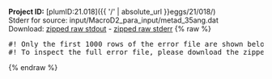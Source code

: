 **Project ID:** [plumID:21.018]({{ '/' | absolute_url }}eggs/21/018/)  
Stderr for source:  input/MacroD2_para_input/metad_35ang.dat   
Download: [zipped raw stdout](metad_35ang.dat.plumed.stdout.txt.zip) - [zipped raw stderr](metad_35ang.dat.plumed.stderr.txt.zip) 
{% raw %}
<pre>
#! Only the first 1000 rows of the error file are shown below
#! To inspect the full error file, please download the zipped raw stderr file above
</pre>
{% endraw %}
